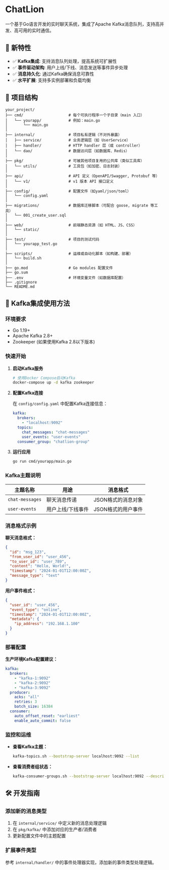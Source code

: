 # ChatLion

一个基于Go语言开发的实时聊天系统，集成了Apache Kafka消息队列，支持高并发、高可用的实时通信。

## 🚀 新特性

- ✅ **Kafka集成**: 支持消息队列处理，提高系统可扩展性
- ✅ **事件驱动架构**: 用户上线/下线、消息发送等事件异步处理
- ✅ **消息持久化**: 通过Kafka确保消息可靠性
- ✅ **水平扩展**: 支持多实例部署和负载均衡

## 📁 项目结构

```
your_project/
├── cmd/                    # 每个可执行程序一个子目录（main 入口）
│   └── yourapp/            # 例如：main.go
│       └── main.go
│
├── internal/               # 项目私有逻辑（不对外暴露）
│   ├── service/            # 业务逻辑层（如 UserService）
│   ├── handler/            # HTTP handler 层（或 controller）
│   └── dao/                # 数据访问层（如数据库、Redis）
│
├── pkg/                    # 可被其他项目复用的公共库（类似工具库）
│   └── utils/              # 工具包（如加密、日志封装）
│
├── api/                    # API 定义（OpenAPI/Swagger, Protobuf 等）
│   └── v1/                 # v1 版本 API 接口定义
│
├── config/                 # 配置文件（如yaml/json/toml）
│   └── config.yaml
│
├── migrations/             # 数据库迁移脚本（可配合 goose, migrate 等工具）
│   └── 001_create_user.sql
│
├── web/                    # 前端静态资源（如 HTML、JS、CSS）
│   └── static/
│
├── test/                   # 项目的测试代码
│   └── yourapp_test.go
│
├── scripts/                # 运维或自动化脚本（如构建、部署）
│   └── build.sh
│
├── go.mod                  # Go modules 配置文件
├── go.sum
├── .env                    # 环境变量文件（如数据库配置）
├── .gitignore
└── README.md
```

## 🔧 Kafka集成使用方法

### 环境要求

- Go 1.19+
- Apache Kafka 2.8+
- Zookeeper (如果使用Kafka 2.8以下版本)

### 快速开始

1. **启动Kafka服务**
   ```bash
   # 使用Docker Compose启动Kafka
   docker-compose up -d kafka zookeeper
   ```

2. **配置Kafka连接**
   
   在 `config/config.yaml` 中配置Kafka连接信息：
   ```yaml
   kafka:
     brokers:
       - "localhost:9092"
     topics:
       chat_messages: "chat-messages"
       user_events: "user-events"
     consumer_group: "chatlion-group"
   ```

3. **运行应用**
   ```bash
   go run cmd/yourapp/main.go
   ```

### Kafka主题说明

| 主题名称 | 用途 | 消息格式 |
|---------|------|----------|
| `chat-messages` | 聊天消息传递 | JSON格式的消息对象 |
| `user-events` | 用户上线/下线事件 | JSON格式的用户事件 |

### 消息格式示例

**聊天消息格式：**
```json
{
  "id": "msg_123",
  "from_user_id": "user_456",
  "to_user_id": "user_789",
  "content": "Hello, World!",
  "timestamp": "2024-01-01T12:00:00Z",
  "message_type": "text"
}
```

**用户事件格式：**
```json
{
  "user_id": "user_456",
  "event_type": "online",
  "timestamp": "2024-01-01T12:00:00Z",
  "metadata": {
    "ip_address": "192.168.1.100"
  }
}
```

### 部署配置

**生产环境Kafka配置建议：**

```yaml
kafka:
  brokers:
    - "kafka-1:9092"
    - "kafka-2:9092"
    - "kafka-3:9092"
  producer:
    acks: "all"
    retries: 3
    batch_size: 16384
  consumer:
    auto_offset_reset: "earliest"
    enable_auto_commit: false
```

### 监控和运维

- **查看Kafka主题：**
  ```bash
  kafka-topics.sh --bootstrap-server localhost:9092 --list
  ```

- **查看消费者组状态：**
  ```bash
  kafka-consumer-groups.sh --bootstrap-server localhost:9092 --describe --group chatlion-group
  ```

## 🛠️ 开发指南

### 添加新的消息类型

1. 在 `internal/service/` 中定义新的消息处理逻辑
2. 在 `pkg/kafka/` 中添加对应的生产者/消费者
3. 更新配置文件中的主题配置

### 扩展事件类型

参考 `internal/handler/` 中的事件处理器实现，添加新的事件类型处理逻辑。
